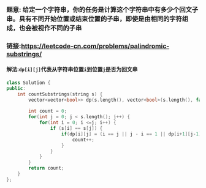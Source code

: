 ### 题意: 给定一个字符串，你的任务是计算这个字符串中有多少个回文子串。具有不同开始位置或结束位置的子串，即使是由相同的字符组成，也会被视作不同的子串

### 链接:https://leetcode-cn.com/problems/palindromic-substrings/

#### 解法:`dp[i][j]`代表从字符串位置`i`到位置`j`是否为回文串

```c++
class Solution {
public:
    int countSubstrings(string s) {
        vector<vector<bool>> dp(s.length(), vector<bool>(s.length(), false));
        
        int count = 0;
        for(int j = 0; j < s.length(); j++) {
            for(int i = 0; i <=j; i++) {
                if (s[i] == s[j]) {
                    if(dp[i][j] = (i == j || j - i == 1 || dp[i+1][j-1])){
                        count++;
                    }
                }
            }
        }
        return count;
    }
};
```

